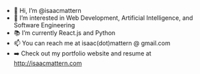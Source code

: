 - 👋 Hi, I’m @isaacmattern
- 👀 I’m interested in Web Development, Artificial Intelligence, and Software Engineering
- 📚 I’m currently React.js and Python
- 📫 You can reach me at isaac(dot)mattern @ gmail.com
- ➡️ Check out my portfolio website and resume at http://isaacmattern.com
